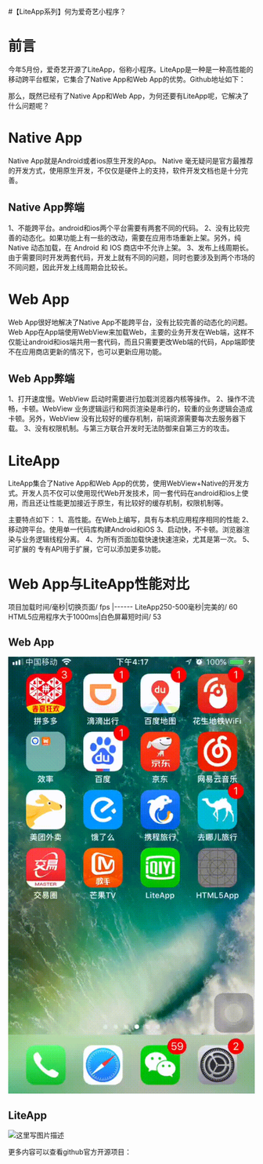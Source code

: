 #【LiteApp系列】何为爱奇艺小程序？
# 前言

今年5月份，爱奇艺开源了LiteApp，俗称小程序。LiteApp是一种是一种高性能的移动跨平台框架，它集合了Native App和Web App的优势。Github地址如下：

>  
  


那么，既然已经有了Native App和Web App，为何还要有LiteApp呢，它解决了什么问题呢？

# Native App

Native App就是Android或者ios原生开发的App。  Native 毫无疑问是官方最推荐的开发方式，使用原生开发，不仅仅是硬件上的支持，软件开发文档也是十分完善。

## Native App弊端

1、不能跨平台。android和ios两个平台需要有两套不同的代码。  2、没有比较完善的动态化。如果功能上有一些的改动，需要在应用市场重新上架。另外，纯 Native 动态加载，在 Android 和 IOS 商店中不允许上架。  3、发布上线周期长。由于需要同时开发两套代码，开发上就有不同的问题，同时也要涉及到两个市场的不同问题，因此开发上线周期会比较长。

# Web App

Web App很好地解决了Native App不能跨平台，没有比较完善的动态化的问题。  Web App在App端使用WebView来加载Web，主要的业务开发在Web端，这样不仅能让android和ios端共用一套代码，而且只需要更改Web端的代码，App端即使不在应用商店更新的情况下，也可以更新应用功能。

## Web App弊端

1、打开速度慢。WebView 启动时需要进行加载浏览器内核等操作。  2、操作不流畅，卡顿。WebView 业务逻辑运行和网页渲染是串行的，较重的业务逻辑会造成卡顿。另外，WebView 没有比较好的缓存机制，前端资源需要每次去服务器下载。  3、没有权限机制。与第三方联合开发时无法防御来自第三方的攻击。

# LiteApp

LiteApp集合了Native App和Web App的优势，使用WebView+Native的开发方式。开发人员不仅可以使用现代Web开发技术，同一套代码在android和ios上使用，而且还让性能更加接近于原生，有比较好的缓存机制，权限机制等。

主要特点如下：  1、高性能。在Web上编写，具有与本机应用程序相同的性能  2、移动跨平台。使用单一代码库构建Android和iOS  3、启动快，不卡顿。浏览器渲染与业务逻辑线程分离。  4、为所有页面加载快速快速渲染，尤其是第一次。  5、可扩展的 专有API用于扩展，它可以添加更多功能。

# Web App与LiteApp性能对比

<th align="left">项目</th><th align="left">加载时间/毫秒</th>|切换页面/ fps
|------
<td align="left">LiteApp</td><td align="left">250-500毫秒</td>|完美的/ 60
<td align="left">HTML5应用程序</td><td align="left">大于1000ms</td>|白色屏幕短时间/ 53

## Web App

<img src="https://raw.githubusercontent.com/Double2hao/xujiajia_blog/main/img/180.png" alt="这里写图片描述" title="">

## LiteApp

<img src="https://raw.githubusercontent.com/Double2hao/xujiajia_blog/main/img/181.png" alt="这里写图片描述" title="">

>  
 更多内容可以查看github官方开源项目：   
